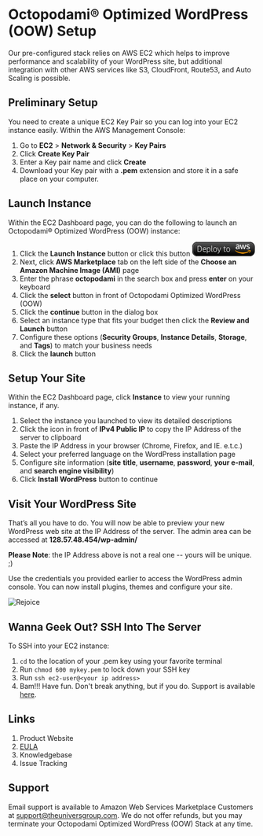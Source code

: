 # Octopodami&reg; Optimized WordPress (OOW) Setup

Our pre-configured stack relies on AWS EC2 which helps to improve performance and scalability of your WordPress site, but additional integration with other AWS services like S3, CloudFront, Route53, and Auto Scaling is possible.

## Preliminary Setup

You need to create a unique EC2 Key Pair so you can log into your EC2 instance easily. Within the AWS Management Console:

1. Go to **EC2** > **Network & Security** > **Key Pairs**
2. Click **Create Key Pair**
3. Enter a Key pair name and click **Create**
4. Download your Key pair with a **.pem** extension and store it in a safe place on your computer.

## Launch Instance

Within the EC2 Dashboard page, you can do the following to launch an Octopodami&reg; Optimized WordPress (OOW) instance:

1. Click the **Launch Instance** button or click this button ![Launch](./images/launch-stack.png?raw=true "Launch")
2. Next, click **AWS Marketplace** tab on the left side of the **Choose an Amazon Machine Image (AMI)** page
3. Enter the phrase **octopodami** in the search box and press **enter** on your keyboard
4. Click the **select** button in front of Octopodami Optimized WordPress (OOW)
5. Click the **continue** button in the dialog box
6. Select an instance type that fits your budget then click the **Review and Launch** button
7. Configure these options (**Security Groups**, **Instance Details**, **Storage**, and **Tags**) to match your business needs
8. Click the **launch** button

## Setup Your Site

Within the EC2 Dashboard page, click **Instance** to view your running instance, if any.

1. Select the instance you launched to view its detailed descriptions
2. Click the icon in front of **IPv4 Public IP** to copy the IP Address of the server to clipboard
3. Paste the IP Address in your browser (Chrome, Firefox, and IE. e.t.c.)
4. Select your preferred language on the WordPress installation page
5. Configure site information (**site** **title**, **username**, **password**, **your e-mail**, and **search engine visibility**)
6. Click **Install WordPress** button to continue

## Visit Your WordPress Site

That’s all you have to do. You will now be able to preview your new WordPress web site at the IP Address of the server. The admin area can be accessed at **128.57.48.454/wp-admin/**

**Please Note**: the IP Address above is not a real one -- yours will be unique. ;)

Use the credentials you provided earlier to access the WordPress admin console. You can now install plugins, themes and configure your site.

![Rejoice](https://media.giphy.com/media/26xBFFYvGNMfPo9QQ/giphy.gif?raw=true "Rejoice")

## Wanna Geek Out? SSH Into The Server

To SSH into your EC2 instance:

1. ```cd``` to the location of your .pem key using your favorite terminal
2. Run ```chmod 600 mykey.pem``` to lock down your SSH key
3. Run ```ssh ec2-user@<your ip address>```
4. Bam!!! Have fun. Don't break anything, but if you do. Support is available [here](https://www.theuniversgroup.com).

## Links

1. Product Website
2. [EULA](https://s3.amazonaws.com/tug-public-documents/octopodamiEULA.txt)
3. Knowledgebase
4. Issue Tracking

## Support

Email support is available to Amazon Web Services Marketplace Customers at [support@theuniversgroup.com](mailto:support@theuniversgroup.com). We do not offer refunds, but you may terminate your Octopodami Optimized WordPress (OOW) Stack at any time.

